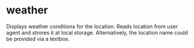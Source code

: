 # weather

Displays weather conditions for the location. Reads location from user agent and strores it at local storage. Alternatively, the location name could be provided via a textbox.
